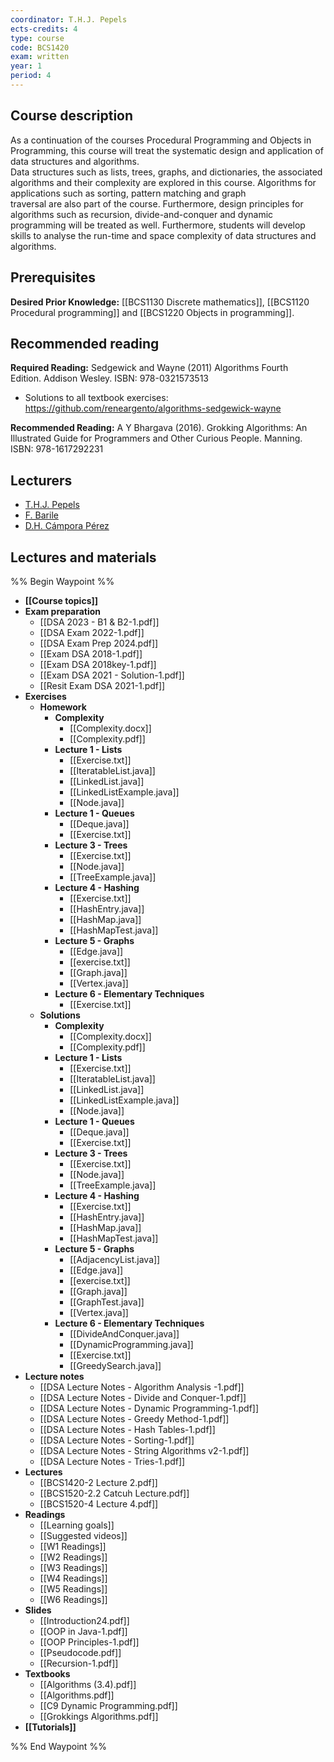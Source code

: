 ```yaml
---
coordinator: T.H.J. Pepels
ects-credits: 4
type: course
code: BCS1420
exam: written
year: 1
period: 4
---
```


## Course description
As a continuation of the courses Procedural Programming and Objects in Programming, this course will treat the systematic design and application of data structures and algorithms.  
Data structures such as lists, trees, graphs, and dictionaries, the associated algorithms and their complexity are explored in this course. Algorithms for applications such as sorting, pattern matching and graph  
traversal are also part of the course. Furthermore, design principles for algorithms such as recursion, divide-and-conquer and dynamic programming will be treated as well. Furthermore, students will develop skills to analyse the run-time and space complexity of data structures and algorithms.

## Prerequisites
**Desired Prior Knowledge:** [[BCS1130 Discrete mathematics]], [[BCS1120 Procedural programming]] and [[BCS1220 Objects in programming]].

## Recommended reading
**Required Reading:** Sedgewick and Wayne (2011) Algorithms​ Fourth Edition. Addison Wesley. ISBN: 978-0321573513  
- Solutions to all textbook exercises: https://github.com/reneargento/algorithms-sedgewick-wayne
  
**Recommended Reading:** A Y Bhargava (2016). Grokking Algorithms: An Illustrated Guide for Programmers and Other Curious People. Manning. ISBN: 978-1617292231

## Lecturers
- [T.H.J. Pepels](https://www.maastrichtuniversity.nl/tom.pepels)
- [F. Barile](https://www.maastrichtuniversity.nl/p70074226)
- [D.H. Cámpora Pérez](https://www.maastrichtuniversity.nl/p70066811)

## Lectures and materials
%% Begin Waypoint %%
- **[[Course topics]]**
- **Exam preparation**
	- [[DSA 2023 - B1 & B2-1.pdf]]
	- [[DSA Exam 2022-1.pdf]]
	- [[DSA Exam Prep 2024.pdf]]
	- [[Exam DSA 2018-1.pdf]]
	- [[Exam DSA 2018key-1.pdf]]
	- [[Exam DSA 2021 - Solution-1.pdf]]
	- [[Resit Exam DSA 2021-1.pdf]]
- **Exercises**
	- **Homework**
		- **Complexity**
			- [[Complexity.docx]]
			- [[Complexity.pdf]]
		- **Lecture 1 - Lists**
			- [[Exercise.txt]]
			- [[IteratableList.java]]
			- [[LinkedList.java]]
			- [[LinkedListExample.java]]
			- [[Node.java]]
		- **Lecture 1 - Queues**
			- [[Deque.java]]
			- [[Exercise.txt]]
		- **Lecture 3 - Trees**
			- [[Exercise.txt]]
			- [[Node.java]]
			- [[TreeExample.java]]
		- **Lecture 4 - Hashing**
			- [[Exercise.txt]]
			- [[HashEntry.java]]
			- [[HashMap.java]]
			- [[HashMapTest.java]]
		- **Lecture 5 - Graphs**
			- [[Edge.java]]
			- [[exercise.txt]]
			- [[Graph.java]]
			- [[Vertex.java]]
		- **Lecture 6 - Elementary Techniques**
			- [[Exercise.txt]]
	- **Solutions**
		- **Complexity**
			- [[Complexity.docx]]
			- [[Complexity.pdf]]
		- **Lecture 1 - Lists**
			- [[Exercise.txt]]
			- [[IteratableList.java]]
			- [[LinkedList.java]]
			- [[LinkedListExample.java]]
			- [[Node.java]]
		- **Lecture 1 - Queues**
			- [[Deque.java]]
			- [[Exercise.txt]]
		- **Lecture 3 - Trees**
			- [[Exercise.txt]]
			- [[Node.java]]
			- [[TreeExample.java]]
		- **Lecture 4 - Hashing**
			- [[Exercise.txt]]
			- [[HashEntry.java]]
			- [[HashMap.java]]
			- [[HashMapTest.java]]
		- **Lecture 5 - Graphs**
			- [[AdjacencyList.java]]
			- [[Edge.java]]
			- [[exercise.txt]]
			- [[Graph.java]]
			- [[GraphTest.java]]
			- [[Vertex.java]]
		- **Lecture 6 - Elementary Techniques**
			- [[DivideAndConquer.java]]
			- [[DynamicProgramming.java]]
			- [[Exercise.txt]]
			- [[GreedySearch.java]]
- **Lecture notes**
	- [[DSA Lecture Notes - Algorithm Analysis -1.pdf]]
	- [[DSA Lecture Notes - Divide and Conquer-1.pdf]]
	- [[DSA Lecture Notes - Dynamic Programming-1.pdf]]
	- [[DSA Lecture Notes - Greedy Method-1.pdf]]
	- [[DSA Lecture Notes - Hash Tables-1.pdf]]
	- [[DSA Lecture Notes - Sorting-1.pdf]]
	- [[DSA Lecture Notes - String Algorithms v2-1.pdf]]
	- [[DSA Lecture Notes - Tries-1.pdf]]
- **Lectures**
	- [[BCS1420-2 Lecture 2.pdf]]
	- [[BCS1520-2.2 Catcuh Lecture.pdf]]
	- [[BCS1520-4 Lecture 4.pdf]]
- **Readings**
	- [[Learning goals]]
	- [[Suggested videos]]
	- [[W1 Readings]]
	- [[W2 Readings]]
	- [[W3 Readings]]
	- [[W4 Readings]]
	- [[W5 Readings]]
	- [[W6 Readings]]
- **Slides**
	- [[Introduction24.pdf]]
	- [[OOP in Java-1.pdf]]
	- [[OOP Principles-1.pdf]]
	- [[Pseudocode.pdf]]
	- [[Recursion-1.pdf]]
- **Textbooks**
	- [[Algorithms (3.4).pdf]]
	- [[Algorithms.pdf]]
	- [[C9 Dynamic Programming.pdf]]
	- [[Grokkings Algorithms.pdf]]
- **[[Tutorials]]**

%% End Waypoint %%